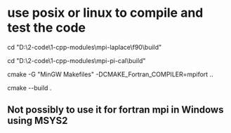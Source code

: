 
# use posix or linux to compile and test the code

cd "D:\2-code\1-cpp-modules\mpi-laplace\f90\build"

cd "D:\2-code\1-cpp-modules\mpi-pi-cal\build"

cmake -G "MinGW Makefiles" -DCMAKE_Fortran_COMPILER=mpifort ..

cmake --build .

## Not possibly to use it for fortran mpi in Windows using MSYS2
